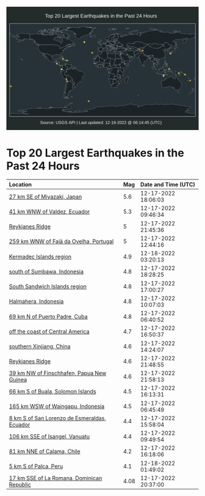 ![Map](./map.png)

# Top 20 Largest Earthquakes in the Past 24 Hours

| Location | Mag | Date and Time (UTC) |
|:---|:---|:---|
| [27 km SE of Miyazaki, Japan](https://earthquake.usgs.gov/earthquakes/eventpage/us6000ja1a) | 5.6 | 12-17-2022 18:06:03 |
| [41 km WNW of Valdez, Ecuador](https://earthquake.usgs.gov/earthquakes/eventpage/us6000j9z0) | 5.3 | 12-17-2022 09:46:34 |
| [Reykjanes Ridge](https://earthquake.usgs.gov/earthquakes/eventpage/us6000ja2c) | 5 | 12-17-2022 21:45:36 |
| [259 km WNW of Fajã da Ovelha, Portugal](https://earthquake.usgs.gov/earthquakes/eventpage/us6000j9zy) | 5 | 12-17-2022 12:44:16 |
| [Kermadec Islands region](https://earthquake.usgs.gov/earthquakes/eventpage/us6000ja33) | 4.9 | 12-18-2022 03:20:13 |
| [south of Sumbawa, Indonesia](https://earthquake.usgs.gov/earthquakes/eventpage/us6000ja1f) | 4.8 | 12-17-2022 18:28:25 |
| [South Sandwich Islands region](https://earthquake.usgs.gov/earthquakes/eventpage/us6000ja12) | 4.8 | 12-17-2022 17:00:27 |
| [Halmahera, Indonesia](https://earthquake.usgs.gov/earthquakes/eventpage/us6000j9z7) | 4.8 | 12-17-2022 10:07:03 |
| [69 km N of Puerto Padre, Cuba](https://earthquake.usgs.gov/earthquakes/eventpage/us6000j9yf) | 4.8 | 12-17-2022 06:40:52 |
| [off the coast of Central America](https://earthquake.usgs.gov/earthquakes/eventpage/us6000ja0y) | 4.7 | 12-17-2022 16:50:37 |
| [southern Xinjiang, China](https://earthquake.usgs.gov/earthquakes/eventpage/us6000ja0b) | 4.6 | 12-17-2022 14:24:07 |
| [Reykjanes Ridge](https://earthquake.usgs.gov/earthquakes/eventpage/us6000ja2g) | 4.6 | 12-17-2022 21:48:55 |
| [39 km NW of Finschhafen, Papua New Guinea](https://earthquake.usgs.gov/earthquakes/eventpage/us6000ja2e) | 4.6 | 12-17-2022 21:58:13 |
| [66 km S of Buala, Solomon Islands](https://earthquake.usgs.gov/earthquakes/eventpage/us6000ja0t) | 4.5 | 12-17-2022 16:13:31 |
| [165 km WSW of Waingapu, Indonesia](https://earthquake.usgs.gov/earthquakes/eventpage/us6000j9yh) | 4.5 | 12-17-2022 06:45:49 |
| [8 km S of San Lorenzo de Esmeraldas, Ecuador](https://earthquake.usgs.gov/earthquakes/eventpage/us6000ja0q) | 4.4 | 12-17-2022 15:58:04 |
| [106 km SSE of Isangel, Vanuatu](https://earthquake.usgs.gov/earthquakes/eventpage/us6000j9z2) | 4.4 | 12-17-2022 09:49:54 |
| [81 km NNE of Calama, Chile](https://earthquake.usgs.gov/earthquakes/eventpage/us6000ja0s) | 4.2 | 12-17-2022 16:18:06 |
| [5 km S of Palca, Peru](https://earthquake.usgs.gov/earthquakes/eventpage/us6000ja2s) | 4.1 | 12-18-2022 01:49:02 |
| [17 km SSE of La Romana, Dominican Republic](https://earthquake.usgs.gov/earthquakes/eventpage/pr2022351001) | 4.08 | 12-17-2022 20:37:00 |
